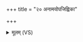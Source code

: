 +++
title = "२० अनामयोपजिह्विका"

+++
<details><summary>मूलम् (VS)</summary>

अ॑नाम॒योप॑जि॒ह्विका॑ ॥
</details>